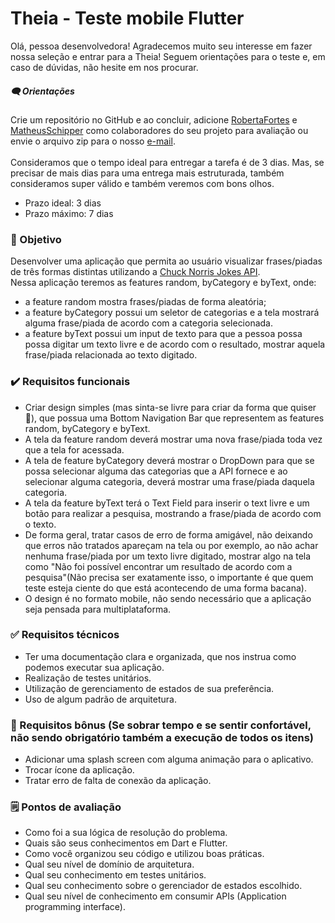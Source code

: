 # Theia - Teste mobile Flutter

Olá, pessoa desenvolvedora! Agradecemos muito seu interesse em fazer nossa seleção e entrar para a Theia! Seguem orientações para o teste e, em caso de dúvidas, não hesite em nos procurar.

##### 🗨️ Orientações

Crie um repositório no GitHub e ao concluir, adicione [RobertaFortes](https://github.com/RobertaFortes) e [MatheusSchipper](https://github.com/MatheusSchipper) como colaboradores do seu projeto para avaliação ou envie o arquivo zip para o nosso [e-mail](mailto:matheus@theia.com.br?cc=roberta@theia.com.br&subject=Teste%20-%20Mobile).<br><br>
Consideramos que o tempo ideal para entregar a tarefa é de 3 dias. Mas, se precisar de mais dias para uma entrega mais estruturada, também consideramos super válido e também veremos com bons olhos.

- Prazo ideal: 3 dias
- Prazo máximo: 7 dias

### 🎯 Objetivo

Desenvolver uma aplicação que permita ao usuário visualizar frases/piadas de três formas distintas utilizando a  [Chuck Norris Jokes API](https://api.chucknorris.io/).<br>
Nessa aplicação teremos as features random, byCategory e byText, onde:
 - a feature random mostra frases/piadas de forma aleatória;
 - a feature byCategory possui um seletor de categorias e a tela mostrará alguma frase/piada de acordo com a categoria selecionada.
 - a feature byText possui um input de texto para que a pessoa possa possa digitar um texto livre e de acordo com o resultado, mostrar aquela frase/piada relacionada ao texto digitado.

### ✔️ Requisitos funcionais
 - Criar design simples (mas sinta-se livre para criar da forma que quiser 🙂), que possua uma Bottom Navigation Bar que representem as features random, byCategory e byText.
 - A tela da feature random deverá mostrar uma nova frase/piada toda vez que a tela for acessada.
 - A tela de feature byCategory deverá mostrar o DropDown para que se possa selecionar alguma das categorias que a API fornece e ao selecionar alguma categoria, deverá mostrar uma frase/piada daquela categoria.
 - A tela da feature byText terá o Text Field para inserir o text livre e um botão para realizar a pesquisa, mostrando a frase/piada de acordo com o texto.
 - De forma geral, tratar casos de erro de forma amigável, não deixando que erros não tratados apareçam na tela ou por exemplo, ao não achar nenhuma frase/piada por um texto livre digitado, mostrar algo na tela como "Não foi possível encontrar um resultado de acordo com a pesquisa"(Não precisa ser exatamente isso, o importante é que quem teste esteja ciente do que está acontecendo de uma forma bacana).
 - O design é no formato mobile, não sendo necessário que a aplicação seja pensada para multiplataforma.

### ✅ Requisitos técnicos

- Ter uma documentação clara e organizada, que nos instrua como podemos executar sua aplicação.
- Realização de testes unitários.
- Utilização de gerenciamento de estados de sua preferência.
- Uso de algum padrão de arquitetura.

### 🎁 Requisitos bônus (Se sobrar tempo e se sentir confortável, não sendo obrigatório também a execução de todos os itens)

- Adicionar uma splash screen com alguma animação para o aplicativo.
- Trocar ícone da aplicação.
- Tratar erro de falta de conexão da aplicação.

### 🗒️ Pontos de avaliação

- Como foi a sua lógica de resolução do problema.
- Quais são seus conhecimentos em Dart e Flutter.
- Como você organizou seu código e utilizou boas práticas.
- Qual seu nível de domínio de arquitetura.
- Qual seu conhecimento em testes unitários.
- Qual seu conhecimento sobre o gerenciador de estados escolhido.
- Qual seu nível de conhecimento em consumir APIs (Application programming interface).

